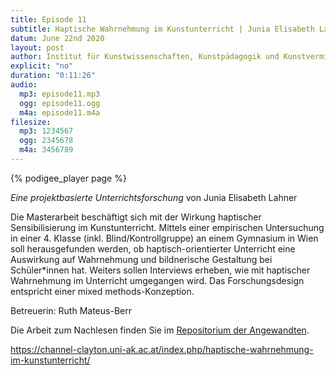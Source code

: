 ```yaml
---
title: Episode 11
subtitle: Haptische Wahrnehmung im Kunstunterricht | Junia Elisabeth Lahner
datum: June 22nd 2020
layout: post
author: Institut für Kunstwissenschaften, Kunstpädagogik und Kunstvermittlung
explicit: "no"
duration: "0:11:26"
audio:
  mp3: episode11.mp3
  ogg: episode11.ogg
  m4a: episode11.m4a
filesize:
  mp3: 1234567
  ogg: 2345678
  m4a: 3456789
---
```


{% podigee_player page %}

_Eine projektbasierte Unterrichtsforschung_ von Junia Elisabeth Lahner

Die Masterarbeit beschäftigt sich mit der Wirkung haptischer Sensibilisierung im Kunstunterricht. Mittels einer empirischen Untersuchung in einer 4. Klasse (inkl. Blind/Kontrollgruppe) an einem Gymnasium in Wien soll herausgefunden werden, ob haptisch-orientierter Unterricht eine Auswirkung auf Wahrnehmung und bildnerische Gestaltung bei Schüler\*innen hat. Weiters sollen Interviews erheben, wie mit haptischer Wahrnehmung im Unterricht umgegangen wird. Das Forschungsdesign entspricht einer mixed methods-Konzeption.

Betreuerin: Ruth Mateus-Berr

Die Arbeit zum Nachlesen finden Sie im [Repositorium der Angewandten](http://phaidra.bibliothek.uni-ak.ac.at/o:35350).

https://channel-clayton.uni-ak.ac.at/index.php/haptische-wahrnehmung-im-kunstunterricht/
